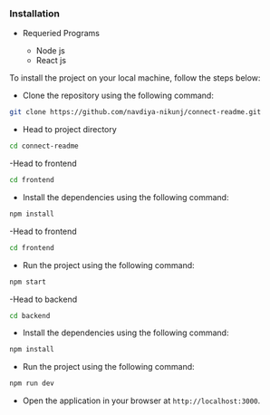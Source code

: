 ### Installation

- Requeried Programs

   - Node js
   - React js
    
To install the project on your local machine, follow the steps below:

- Clone the repository using the following command:

```bash
git clone https://github.com/navdiya-nikunj/connect-readme.git
```

- Head to project directory

```bash
cd connect-readme
```

-Head to frontend

```bash
cd frontend
```

- Install the dependencies using the following command:

```bash
npm install
```

-Head to frontend

```bash
cd frontend
```

- Run the project using the following command:

```sh
npm start
```

-Head to backend

```bash
cd backend
```

- Install the dependencies using the following command:

```bash
npm install
```

- Run the project using the following command:

```sh
npm run dev
```

- Open the application in your browser at `http://localhost:3000`.
